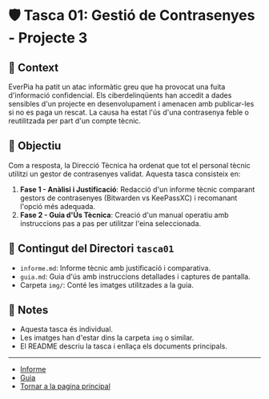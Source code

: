 # 🛡️ Tasca 01: Gestió de Contrasenyes - Projecte 3

## 🔔 Context
EverPia ha patit un atac informàtic greu que ha provocat una fuita d'informació confidencial. Els ciberdelinqüents han accedit a dades sensibles d'un projecte en desenvolupament i amenacen amb publicar-les si no es paga un rescat. La causa ha estat l'ús d'una contrasenya feble o reutilitzada per part d'un compte tècnic.

## 🎯 Objectiu
Com a resposta, la Direcció Tècnica ha ordenat que tot el personal tècnic utilitzi un gestor de contrasenyes validat. Aquesta tasca consisteix en:

1. **Fase 1 - Anàlisi i Justificació**: Redacció d'un informe tècnic comparant gestors de contrasenyes (Bitwarden vs KeePassXC) i recomanant l'opció més adequada.
2. **Fase 2 - Guia d'Ús Tècnica**: Creació d'un manual operatiu amb instruccions pas a pas per utilitzar l'eina seleccionada.

## 📁 Contingut del Directori `tasca01`

- `informe.md`: Informe tècnic amb justificació i comparativa.
- `guia.md`: Guia d'ús amb instruccions detallades i captures de pantalla.
- Carpeta `img/`: Conté les imatges utilitzades a la guia.

## 📌 Notes

- Aquesta tasca és individual.
- Les imatges han d'estar dins la carpeta `img` o similar.
- El README descriu la tasca i enllaça els documents principals.
---
- [Informe](./Informe.md)
- [Guia](./Guia.md)
- [Tornar a la pagina principal](../README.md)
